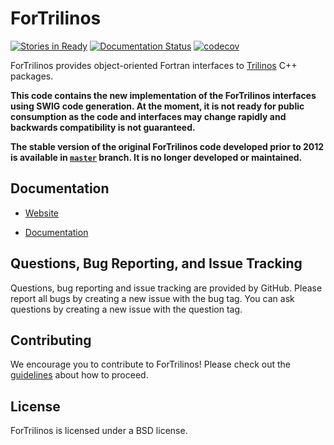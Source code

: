 ForTrilinos
===========

[![Stories in Ready](https://badge.waffle.io/Trilinos/ForTrilinos.svg?label=ready&title=Ready)](http://waffle.io/Trilinos/ForTrilinos)
[![Documentation Status](http://readthedocs.org/projects/fortrilinos/badge/?version=latest)](http://fortrilinos.readthedocs.io/en/latest/?badge=latest)
[![codecov](https://codecov.io/gh/trilinos/ForTrilinos/branch/develop/graph/badge.svg)](https://codecov.io/gh/trilinos/ForTrilinos)

ForTrilinos provides object-oriented Fortran interfaces to [Trilinos](http://github.com/Trilinos/Trilinos) C++ packages.

**This code contains the new implementation of the ForTrilinos interfaces using SWIG code generation. At the moment, it is not ready for public consumption as the code and interfaces may change rapidly and backwards compatibility is not guaranteed.**

**The stable version of the original ForTrilinos code developed prior to 2012 is available in [`master`](https://github.com/trilinos/ForTrilinos/tree/master) branch. It is no longer developed or maintained.**

Documentation
-------------

* [Website](http://trilinos.org/packages/fortrilinos)

* [Documentation](http://fortrilinos.readthedocs.org)

Questions, Bug Reporting, and Issue Tracking
--------------------------------------------

Questions, bug reporting and issue tracking are provided by GitHub. Please
report all bugs by creating a new issue with the bug tag. You can ask
questions by creating a new issue with the question tag.

Contributing
------------
We encourage you to contribute to ForTrilinos! Please check out the
[guidelines](CONTRIBUTING.md) about how to proceed.

License
-------
ForTrilinos is licensed under a BSD license.
